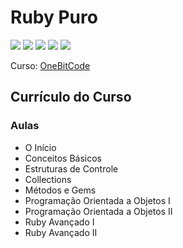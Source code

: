 # Ruby Puro

![](https://img.shields.io/badge/_-Ruby-blue?style=flat-square&logo=ruby&logoColor=white)
![](https://img.shields.io/badge/_-Git-blueviolet?style=flat-square&logo=git&logoColor=white)
![](https://img.shields.io/badge/_-VSCode-blueviolet?style=flat-square&logo=visual-studio-code&logoColor=white)
![](https://img.shields.io/badge/_-Vim-blueviolet?style=flat-square&logo=vim&logoColor=white)
![](https://img.shields.io/badge/_-Linux-blueviolet?style=flat-square&logo=Linux&logoColor=white)

Curso: [OneBitCode](https://onebitcode.com/course/ruby-puro/)

## Currículo do Curso

### Aulas

* O Início
* Conceitos Básicos
* Estruturas de Controle
* Collections
* Métodos e Gems
* Programação Orientada a Objetos I
* Programação Orientada a Objetos II
* Ruby Avançado I
* Ruby Avançado II

